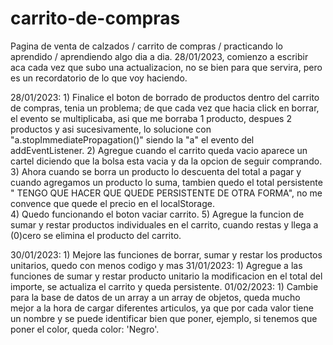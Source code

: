 # carrito-de-compras
Pagina de venta de calzados / carrito de compras / practicando lo aprendido / aprendiendo algo dia a dia.
28/01/2023, comienzo a escribir aca cada vez que subo una actualizacion, no se bien para que servira, pero es un recordatorio de lo que voy haciendo.

28/01/2023: 1) Finalice el boton de borrado de productos dentro del carrito de compras, tenia un problema; de que cada vez que hacia click en borrar,
               el evento se multiplicaba, asi que me borraba 1 producto, despues 2 productos y asi sucesivamente, lo solucione con  "a.stopImmediatePropagation()"
               siendo la "a" el evento del addEventListener.
            2) Agregue cuando el carrito queda vacio aparece un cartel diciendo que la bolsa esta vacia y da la opcion de seguir comprando.
            3) Ahora cuando se borra un producto lo descuenta del total a pagar y cuando agregamos un producto lo suma, tambien quedo el total persistente " TENGO QUE
               HACER QUE QUEDE PERSISTENTE DE OTRA FORMA", no me convence que quede el precio en el localStorage.         
            4) Quedo funcionando el boton vaciar carrito.
            5) Agregue la funcion de sumar y restar productos individuales en el carrito, cuando restas y llega a (0)cero se elimina el producto del carrito.
            
30/01/2023: 1) Mejore las funciones de borrar, sumar y restar los productos unitarios, quedo con menos codigo y mas 
31/01/2023: 1) Agregue a las funciones de sumar y restar producto unitario la modificacion en el total del importe, se actualiza el carrito y queda persistente.
01/02/2023: 1) Cambie para la base de datos de un array a un array de objetos, queda mucho mejor a la hora de cargar diferentes articulos, ya que por cada valor tiene un                nombre y se puede identificar bien que poner,  ejemplo, si tenemos que poner el color, queda color: 'Negro'.
